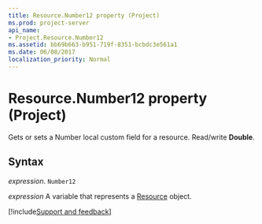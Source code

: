 ```yaml
---
title: Resource.Number12 property (Project)
ms.prod: project-server
api_name:
- Project.Resource.Number12
ms.assetid: bb69b663-b951-719f-8351-bcbdc3e561a1
ms.date: 06/08/2017
localization_priority: Normal
---
```



# Resource.Number12 property (Project)

Gets or sets a Number local custom field for a resource. Read/write  **Double**.


## Syntax

_expression_. `Number12`

_expression_ A variable that represents a [Resource](./Project.Resource.md) object.

[!include[Support and feedback](~/includes/feedback-boilerplate.md)]
